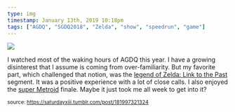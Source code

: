 ```yaml
---
type: img
timestamp: January 13th, 2019 10:18pm
tags: ["AGDQ", "SGDQ2018", "Zelda", "show", "speedrun", "game"]
---
```

<img src="https://saturdayxiii.github.io/media/media/181997321324.gif"/>
                                                                                          
I watched most of the waking hours of AGDQ this year.  I have a growing disinterest that I assume is coming from over-familiarity.  But my favorite part, which challenged that notion, was the <a href="https://youtu.be/Gcbhkqub6ZI" target="_blank">legend of Zelda: Link to the Past</a> segment.  It was a positive experience with a lot of close calls.  I also enjoyed the <a href="https://youtu.be/rbyV3MCR9xk" target="_blank">super Metroid</a> finale.  Maybe it just took me all week to get into it?
 
                                    
                
                
                
                
                                
<small>source: https://saturdayxiii.tumblr.com/post/181997321324</small>
